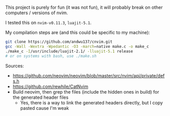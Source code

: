 This project is purely for fun (it was not fun), it will probably break on other computers / versions of nvim.

I tested this on `nvim-v0.11.3`, `luajit-5.1`.

My compilation steps are (and this could be specific to my machine):
```bash
git clone https://github.com/andwu137/cnvim.git
gcc -Wall -Wextra -Wpedantic -O3 -march=native make.c -o make_c
./make_c -I/usr/include/luajit-2.1/ -lluajit-5.1 release
# or on systems with bash, use ./make.sh
```

Sources:
- https://github.com/neovim/neovim/blob/master/src/nvim/api/private/defs.h
- https://github.com/rewhile/CatNvim
- Build neovim, then grep the files (include the hidden ones in build) for the generated header files
    - Yes, there is a way to link the generated headers directly, but I copy pasted cause I'm weak
